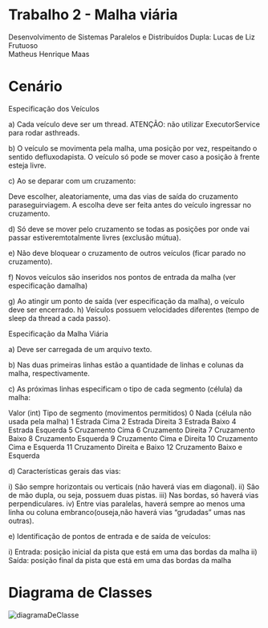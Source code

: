 # Trabalho 2 - Malha viária

Desenvolvimento de Sistemas Paralelos e Distribuídos
Dupla: Lucas de Liz Frutuoso   
       Matheus Henrique Maas


# Cenário

Especificação dos Veículos

a) Cada veículo deve ser um thread. ATENÇÃO: não utilizar ExecutorService para rodar asthreads.

b) O veículo se movimenta pela malha, uma posição por vez, respeitando o sentido defluxodapista. O veículo só pode se mover caso a posição à frente esteja livre.

c) Ao se deparar com um cruzamento: 

Deve escolher, aleatoriamente, uma das vias de saída do cruzamento paraseguirviagem. A escolha deve ser feita antes do veículo ingressar no cruzamento. 

d) Só deve se mover pelo cruzamento se todas as posições por onde vai passar estiveremtotalmente livres (exclusão mútua). 

e) Não deve bloquear o cruzamento de outros veículos (ficar parado no cruzamento).

f) Novos veículos são inseridos nos pontos de entrada da malha (ver especificação damalha)

g) Ao atingir um ponto de saída (ver especificação da malha), o veículo deve ser encerrado. h) Veículos possuem velocidades diferentes (tempo de sleep da thread a cada passo).

Especificação da Malha Viária

a) Deve ser carregada de um arquivo texto. 

b) Nas duas primeiras linhas estão a quantidade de linhas e colunas da malha, respectivamente.

c) As próximas linhas especificam o tipo de cada segmento (célula) da malha:

Valor (int) Tipo de segmento (movimentos permitidos)
0 Nada (célula não usada pela malha)
1 Estrada Cima
2 Estrada Direita
3 Estrada Baixo
4 Estrada Esquerda
5 Cruzamento Cima
6 Cruzamento Direita
7 Cruzamento Baixo
8 Cruzamento Esquerda
9 Cruzamento Cima e Direita
10 Cruzamento Cima e Esquerda
11 Cruzamento Direita e Baixo
12 Cruzamento Baixo e Esquerda

d) Características gerais das vias:

i) São sempre horizontais ou verticais (não haverá vias em diagonal).
ii) São de mão dupla, ou seja, possuem duas pistas.
iii) Nas bordas, só haverá vias perpendiculares.
iv) Entre vias paralelas, haverá sempre ao menos uma linha ou coluna embranco(ouseja,não haverá vias “grudadas” umas nas outras). 

e) Identificação de pontos de entrada e de saída de veículos:

i) Entrada: posição inicial da pista que está em uma das bordas da malha
ii) Saída: posição final da pista que está em uma das bordas da malha

# Diagrama de Classes

![diagramaDeClasse](https://user-images.githubusercontent.com/44911079/198379800-9456d9b5-809a-4c37-9fb6-6230395c5fe6.jpeg)



